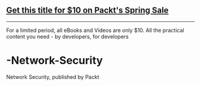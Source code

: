 ## [Get this title for $10 on Packt's Spring Sale](https://www.packt.com/V09252?utm_source=github&utm_medium=packt-github-repo&utm_campaign=spring_10_dollar_2022)
-----
For a limited period, all eBooks and Videos are only $10. All the practical content you need \- by developers, for developers

# -Network-Security
 Network Security, published by Packt
